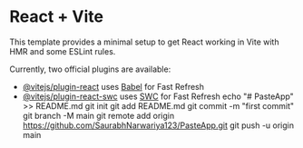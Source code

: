 # React + Vite

This template provides a minimal setup to get React working in Vite with HMR and some ESLint rules.

Currently, two official plugins are available:

- [@vitejs/plugin-react](https://github.com/vitejs/vite-plugin-react/blob/main/packages/plugin-react/README.md) uses [Babel](https://babeljs.io/) for Fast Refresh
- [@vitejs/plugin-react-swc](https://github.com/vitejs/vite-plugin-react-swc) uses [SWC](https://swc.rs/) for Fast Refresh
echo "# PasteApp" >> README.md
git init
git add README.md
git commit -m "first commit"
git branch -M main
git remote add origin https://github.com/SaurabhNarwariya123/PasteApp.git
git push -u origin main